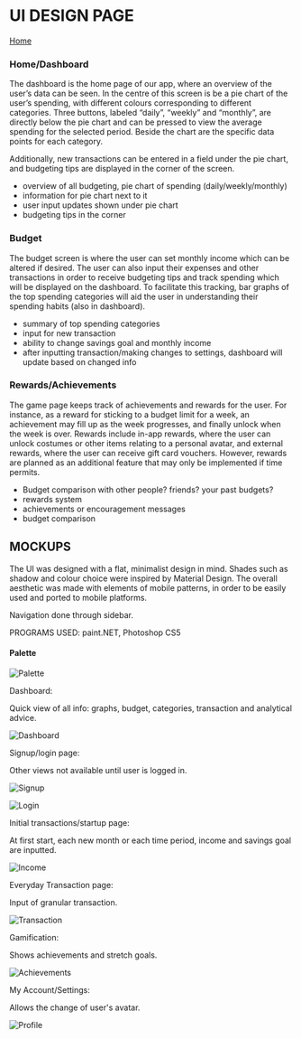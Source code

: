 # UI DESIGN PAGE
[Home](README.md)   

### Home/Dashboard
The dashboard is the home page of our app, where an overview of the user’s data can be seen. In the centre of this screen is be a pie chart of the user’s spending, with different colours corresponding to different categories. Three buttons, labeled “daily”, “weekly” and “monthly”, are directly below the pie chart and can be pressed to view the average spending for the selected period. Beside the chart are the specific data points for each category.    

Additionally, new transactions can be entered in a field under the pie chart, and budgeting tips are displayed in the corner of the screen.   

- overview of all budgeting, pie chart of spending (daily/weekly/monthly)
- information for pie chart next to it
- user input updates shown under pie chart
- budgeting tips in the corner

### Budget
The budget screen is where the user can set monthly income which can be altered if desired. The user can also input their expenses and other transactions in order to receive budgeting tips and track spending which will be displayed on the dashboard. To facilitate this tracking, bar graphs of the top spending categories will aid the user in understanding their spending habits (also in dashboard).    

- summary of top spending categories
- input for new transaction
- ability to change savings goal and monthly income
- after inputting transaction/making changes to settings, dashboard will update based on changed info 

### Rewards/Achievements
The game page keeps track of achievements and rewards for the user. For instance, as a reward for sticking to a budget limit for a week, an achievement may fill up as the week progresses, and finally unlock when the week is over. Rewards include in-app rewards, where the user can unlock costumes or other items relating to a personal avatar, and external rewards, where the user can receive gift card vouchers. However, rewards are planned as an additional feature that may only be implemented if time permits.    

- Budget comparison with other people? friends? your past budgets?
- rewards system
- achievements or encouragement messages
- budget comparison

## MOCKUPS   
The UI was designed with a flat, minimalist design in mind. Shades such as shadow and colour choice were inspired by Material Design. The overall aesthetic was made with elements of mobile patterns, in order to be easily used and ported to mobile platforms.     

Navigation done through sidebar.      
 
PROGRAMS USED: paint.NET, Photoshop CS5     

#### Palette     
![Palette](http://i.imgur.com/NdZUKV3.png)    

Dashboard:    

Quick view of all info: graphs, budget, categories, transaction and analytical advice.     

![Dashboard](http://i.imgur.com/m3JuhGQ.png)    

Signup/login page:     

Other views not available until user is logged in.    

![Signup](http://i.imgur.com/BHlAbJ5.jpg)     

![Login](http://i.imgur.com/4eyLbo6.jpg)      

Initial transactions/startup page:     

At first start, each new month or each time period, income and savings goal are inputted.     

![Income](http://i.imgur.com/bwaWoab.jpg)    

Everyday Transaction page:    

Input of granular transaction.    

![Transaction](http://i.imgur.com/9NyvfnD.jpg)            

Gamification:     

Shows achievements and stretch goals.    

![Achievements](http://i.imgur.com/hpMlrRc.png)

My Account/Settings:     

Allows the change of user's avatar.    

![Profile](http://i.imgur.com/PdrA1Bk.png)    

